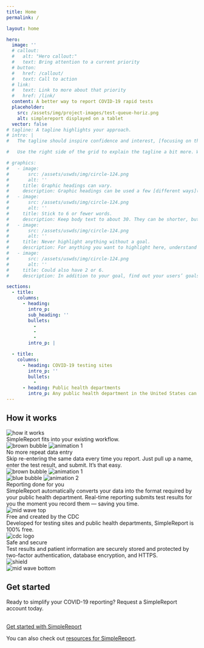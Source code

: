 ```yaml
---
title: Home
permalink: /

layout: home

hero:
  image: ''
  # callout:
  #   alt: "Hero callout:"
  #   text: Bring attention to a current priority
  # button:
  #   href: /callout/
  #   text: Call to action
  # link:
  #   text: Link to more about that priority
  #   href: /link/
  content: A better way to report COVID-19 rapid tests
  placeholder:
    src: /assets/img/project-images/test-queue-horiz.png
    alt: simplereport displayed on a tablet
  vector: false
# tagline: A tagline highlights your approach.
# intro: |
#   The tagline should inspire confidence and interest, [focusing on the value](javascript:void(0);) that your overall approach offers to your audience. Use a heading typeface and keep your tagline to just a few words, and don’t confuse or mystify.

#   Use the right side of the grid to explain the tagline a bit more. What are your goals? How do you do your work? Write in the present tense, and stay brief here. People who are interested can find details on internal pages.

# graphics:
#   - image:
#       src: /assets/uswds/img/circle-124.png
#       alt: ''
#     title: Graphic headings can vary.
#     description: Graphic headings can be used a few [different ways](javascript:void(0);), depending on what your landing page is for. Highlight your values, specific program areas, or results.
#   - image:
#       src: /assets/uswds/img/circle-124.png
#       alt: ''
#     title: Stick to 6 or fewer words.
#     description: Keep body text to about 30. They can be shorter, but try to be somewhat balanced across all four. It creates a clean appearance with good spacing.
#   - image:
#       src: /assets/uswds/img/circle-124.png
#       alt: ''
#     title: Never highlight anything without a goal.
#     description: For anything you want to highlight here, understand what your users know now, and what activity or impression you want from them after they see it.
#   - image:
#       src: /assets/uswds/img/circle-124.png
#       alt: ''
#     title: Could also have 2 or 6.
#     description: In addition to your goal, find out your users’ goals. [What do they want to know](https://18f.gsa.gov/) or do that supports your mission? Use these headings to show those.

sections:
  - title:
    columns:
      - heading:
        intro_p:
        sub_heading: ''
        bullets:
          -
          -
          -
        intro_p: |

  - title:
    columns:
      - heading: COVID-19 testing sites
        intro_p: ''
        bullets:
          -
      - heading: Public health departments
        intro_p: Any public health department in the United States can use SimpleReport. SimpleReport is built to scale up and can connect you to thousands of testing sites, ensuring you get results through one tool, in the format that’s easiest for you.
---
```


<section class="usa-section-list usa-section">
  <div class="grid-container">
    <div class="grid-row section-title">
      <div class="section-title-line"></div>
      <h2>How it works</h2>
    </div>
    <div class="grid-row grid-gap-small-btm section-columns">
      <div class="grid-col-12">
        <img class="illustration-image" src="{{ '/assets/img/how-it-works.svg' | relative_url }}" alt="how it works">
      </div>
      <div class="grid-col-12">
        <div class="huge-header">
          SimpleReport fits into your existing workflow.
        </div>
      </div>
      <div class="grid-col-12 gap-row">
      </div>
      <div class="grid-col-12 tablet-lg-show">
        <img class="brown-bubble" src="{{ '/assets/img/brown-bubble.svg' | relative_url }}" alt="brown bubble">
        <img class="animation-1" src="{{ '/assets/img/animation1.gif' | relative_url }}" alt="animation 1">
      </div>
      <div class="tablet-lg:grid-col-5 grid-col-12">
        <div class="medium-header">
          No more repeat data entry
        </div>
        <div class="prose">
          Skip re-entering the same data every time you report. Just pull up a name, enter the test result, and submit. It’s that easy.
        </div>
      </div>
      <div class="tablet-lg-hide grid-col-7">
        <img class="brown-bubble" src="{{ '/assets/img/brown-bubble.svg' | relative_url }}" alt="brown bubble">
        <img class="animation-1" src="{{ '/assets/img/animation1.gif' | relative_url }}" alt="animation 1">
      </div>
      <div class="grid-col-12 gap-row-2"></div>
      <div class="tablet-lg:grid-col-7 grid-col-12">
        <img class="blue-bubble" src="{{ '/assets/img/blue-bubble.svg' | relative_url }}" alt="blue bubble">
        <img class="animation-2" src="{{ '/assets/img/animation2.gif' | relative_url }}" alt="animation 2">
      </div>
      <div class="tablet-lg:grid-col-5 grid-col-12">
        <div class="medium-header">
          Reporting done for you
        </div>
        <div class="prose">
          SimpleReport automatically converts your data into the format required by your public health department. Real-time reporting submits test results for you the moment you record them — saving you time.
        </div>
      </div>
      <div class="grid-col-12 gap-row-3"></div>
    </div>
  </div>
</section>

<section class="usa-section-list usa-section blue-section">
  <img class="mid-wave-top" src="{{ '/assets/img/mid-wave-top.svg' | relative_url }}" alt="mid wave top">
  <div class="grid-container">
    <div class="grid-row grid-gap grid-gap-small-btm section-columns">
      <div class="grid-col-12 tablet:grid-col-6 tablet-lg:grid-col-5">
        <div class="medium-header">
          Free and created by the CDC
        </div>
        <div class="prose">
          Developed for testing sites and public health departments, SimpleReport is 100% free.
        </div>
      </div>
      <div class="grid-col-12 tablet:grid-col-6 tablet-lg:grid-col-7 mobile-margin-top-2">
        <img class="cdc-logo-large" src="{{ '/assets/img/cdc-logo-large.png' | relative_url }}" alt="cdc logo">
      </div>
      <div class="grid-col-12 gap-row-4"></div>
      <div class="grid-col-12 tablet:grid-col-6 tablet-lg:grid-col-5">
        <div class="medium-header">
          Safe and secure
        </div>
        <div class="prose">
          Test results and patient information are securely stored and protected by two-factor authentication, database encryption, and HTTPS.
        </div>
      </div>
      <div class="grid-col-12 tablet:grid-col-6 tablet-lg:grid-col-7 mobile-margin-top-2">
        <img class="shield" src="{{ '/assets/img/shield.svg' | relative_url }}" alt="shield">
      </div>
    </div>
  </div>
  <img class="mid-wave-bottom" src="{{ '/assets/img/mid-wave-bottom.svg' | relative_url }}" alt="mid wave bottom">
</section>

<section class="usa-section-list usa-section">
  <div class="grid-container">
    <div class="grid-row section-title margin-top-8">
      <div class="section-title-line"></div>
      <h2>Get started</h2>
    </div>
    <div class="grid-row grid-gap grid-gap-small-btm section-columns">
      <div class="grid-col-12">
        <div class="prose-f4">
          <p>
            Ready to simplify your COVID-19 reporting? Request a SimpleReport account today.
          </p>
          <br>
          <a href="{% link pages/sign-up.md %}" class='usa-button usa-button--primary text-no-underline text-ink large-button'>Get started with SimpleReport</a>
          <p>You can also check out <a class="usa-link" href="{% link _pages/resources/getting-started/testing-sites/onboard-your-organization.md %}">resources for SimpleReport</a>.</p>
        </div>
      </div>
    </div>
  </div>
</section>
